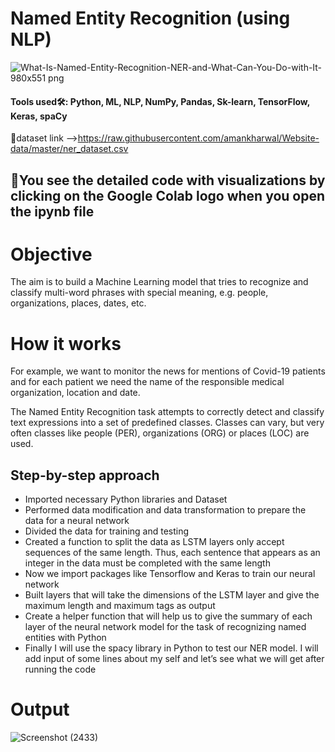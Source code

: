 # Named Entity Recognition (using NLP)

![What-Is-Named-Entity-Recognition-NER-and-What-Can-You-Do-with-It-980x551 png](https://github.com/SyedsProjectPortfolio45/Named-Entity-Recognition-NLP-/assets/147240839/753d2238-f9de-4075-80bb-48997a86f988)

#### Tools used🛠: Python, ML, NLP, NumPy, Pandas, Sk-learn, TensorFlow, Keras, spaCy
🔗dataset link -->https://raw.githubusercontent.com/amankharwal/Website-data/master/ner_dataset.csv 

## 🚧You see the detailed code with visualizations by clicking on the Google Colab logo when you open the ipynb file

# Objective
The aim is to build a Machine Learning model that tries to recognize and classify multi-word phrases with special meaning, e.g. people, organizations, places, dates, etc.

# How it works
For example, we want to monitor the news for mentions of Covid-19 patients and for each patient we need the name of the responsible medical organization, location and date.

The Named Entity Recognition task attempts to correctly detect and classify text expressions into a set of predefined classes. Classes can vary, but very often classes like people (PER), organizations (ORG) or places (LOC) are used.

## Step-by-step approach
- Imported necessary Python libraries and Dataset
- Performed data modification and data transformation to prepare the data for a neural network
- Divided the data for training and testing
- Created a function to split the data as LSTM layers only accept sequences of the same length. Thus, each sentence that appears as an integer in the data must be completed with the same length
- Now we import packages like Tensorflow and Keras to train our neural network
- Built layers that will take the dimensions of the LSTM layer and give the maximum length and maximum tags as output
- Create a helper function that will help us to give the summary of each layer of the neural network model for the task of recognizing named entities with Python
- Finally I will use the spacy library in Python to test our NER model. I will add input of some lines about my self and let’s see what we will get after running the code

# Output
![Screenshot (2433)](https://github.com/SyedsProjectPortfolio45/Named-Entity-Recognition-NLP-/assets/147240839/bf504a5b-fcae-4b26-b741-1736da345461)




